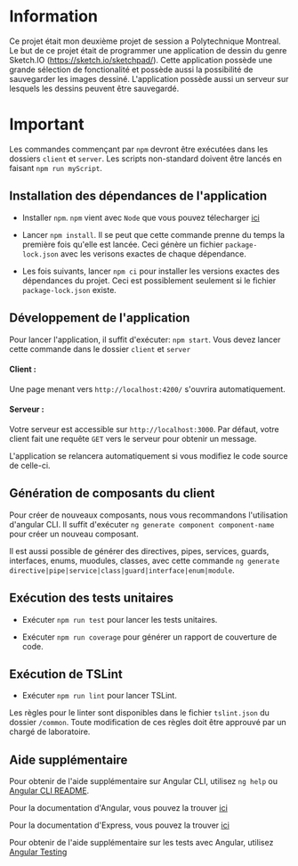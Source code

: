 # Information

Ce projet était mon deuxième projet de session a Polytechnique Montreal. Le but de ce projet était de programmer une application de dessin du genre Sketch.IO (https://sketch.io/sketchpad/). Cette application possède une grande sélection de fonctionalité et possède aussi la possibilité de sauvegarder les images
dessiné. L'application possède aussi un serveur sur lesquels les dessins peuvent être sauvegardé.

# Important

Les commandes commençant par `npm` devront être exécutées dans les dossiers `client` et `server`. Les scripts non-standard doivent être lancés en faisant `npm run myScript`.

## Installation des dépendances de l'application

-   Installer `npm`. `npm` vient avec `Node` que vous pouvez télecharger [ici](https://nodejs.org/en/download/)

-   Lancer `npm install`. Il se peut que cette commande prenne du temps la première fois qu'elle est lancée. Ceci génère un fichier `package-lock.json` avec les verisons exactes de chaque dépendance.
-   Les fois suivants, lancer `npm ci` pour installer les versions exactes des dépendances du projet. Ceci est possiblement seulement si le fichier `package-lock.json` existe.

## Développement de l'application

Pour lancer l'application, il suffit d'exécuter: `npm start`. Vous devez lancer cette commande dans le dossier `client` et `server`

#### Client :
Une page menant vers `http://localhost:4200/` s'ouvrira automatiquement.

#### Serveur :
Votre serveur est accessible sur `http://localhost:3000`. Par défaut, votre client fait une requête `GET` vers le serveur pour obtenir un message.

L'application se relancera automatiquement si vous modifiez le code source de celle-ci.

## Génération de composants du client

Pour créer de nouveaux composants, nous vous recommandons l'utilisation d'angular CLI. Il suffit d'exécuter `ng generate component component-name` pour créer un nouveau composant.

Il est aussi possible de générer des directives, pipes, services, guards, interfaces, enums, muodules, classes, avec cette commande `ng generate directive|pipe|service|class|guard|interface|enum|module`.

## Exécution des tests unitaires

-   Exécuter `npm run test` pour lancer les tests unitaires.

-   Exécuter `npm run coverage` pour générer un rapport de couverture de code.

## Exécution de TSLint

-   Exécuter `npm run lint` pour lancer TSLint.

Les règles pour le linter sont disponibles dans le fichier `tslint.json` du dossier `/common`. Toute modification de ces règles doit être approuvé par un chargé de laboratoire.


## Aide supplémentaire

Pour obtenir de l'aide supplémentaire sur Angular CLI, utilisez `ng help` ou [Angular CLI README](https://github.com/angular/angular-cli/blob/master/README.md).

Pour la documentation d'Angular, vous pouvez la trouver [ici](https://angular.io/docs)

Pour la documentation d'Express, vous pouvez la trouver [ici](https://expressjs.com/en/4x/api.html)

Pour obtenir de l'aide supplémentaire sur les tests avec Angular, utilisez [Angular Testing](https://angular.io/guide/testing)
